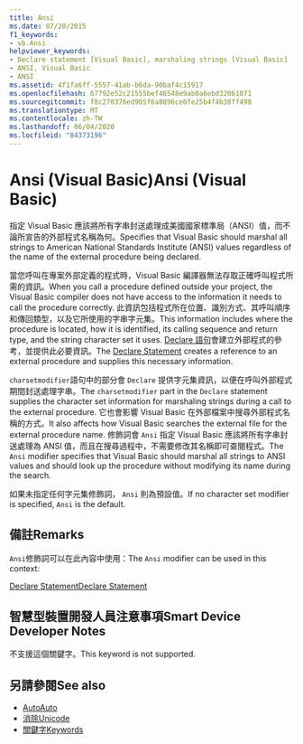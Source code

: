```yaml
---
title: Ansi
ms.date: 07/20/2015
f1_keywords:
- vb.Ansi
helpviewer_keywords:
- Declare statement [Visual Basic], marshaling strings [Visual Basic]
- ANSI, Visual Basic
- ANSI
ms.assetid: 4f1fa6ff-5557-41ab-b6da-90baf4c15917
ms.openlocfilehash: 67792e52c21555bef46548e9ab0a6ebd32061071
ms.sourcegitcommit: f8c270376ed905f6a8896ce0fe25b4f4b38ff498
ms.translationtype: MT
ms.contentlocale: zh-TW
ms.lasthandoff: 06/04/2020
ms.locfileid: "84373196"
---
```

# <a name="ansi-visual-basic"></a><span data-ttu-id="bf4f9-102">Ansi (Visual Basic)</span><span class="sxs-lookup"><span data-stu-id="bf4f9-102">Ansi (Visual Basic)</span></span>
<span data-ttu-id="bf4f9-103">指定 Visual Basic 應該將所有字串封送處理成美國國家標準局（ANSI）值，而不論所宣告的外部程式名稱為何。</span><span class="sxs-lookup"><span data-stu-id="bf4f9-103">Specifies that Visual Basic should marshal all strings to American National Standards Institute (ANSI) values regardless of the name of the external procedure being declared.</span></span>  
  
 <span data-ttu-id="bf4f9-104">當您呼叫在專案外部定義的程式時，Visual Basic 編譯器無法存取正確呼叫程式所需的資訊。</span><span class="sxs-lookup"><span data-stu-id="bf4f9-104">When you call a procedure defined outside your project, the Visual Basic compiler does not have access to the information it needs to call the procedure correctly.</span></span> <span data-ttu-id="bf4f9-105">此資訊包括程式所在位置、識別方式、其呼叫順序和傳回類型，以及它所使用的字串字元集。</span><span class="sxs-lookup"><span data-stu-id="bf4f9-105">This information includes where the procedure is located, how it is identified, its calling sequence and return type, and the string character set it uses.</span></span> <span data-ttu-id="bf4f9-106">[Declare 語句](../statements/declare-statement.md)會建立外部程式的參考，並提供此必要資訊。</span><span class="sxs-lookup"><span data-stu-id="bf4f9-106">The [Declare Statement](../statements/declare-statement.md) creates a reference to an external procedure and supplies this necessary information.</span></span>  
  
 <span data-ttu-id="bf4f9-107">`charsetmodifier`語句中的部分會 `Declare` 提供字元集資訊，以便在呼叫外部程式期間封送處理字串。</span><span class="sxs-lookup"><span data-stu-id="bf4f9-107">The `charsetmodifier` part in the `Declare` statement supplies the character set information for marshaling strings during a call to the external procedure.</span></span> <span data-ttu-id="bf4f9-108">它也會影響 Visual Basic 在外部檔案中搜尋外部程式名稱的方式。</span><span class="sxs-lookup"><span data-stu-id="bf4f9-108">It also affects how Visual Basic searches the external file for the external procedure name.</span></span> <span data-ttu-id="bf4f9-109">修飾詞會 `Ansi` 指定 Visual Basic 應該將所有字串封送處理為 ANSI 值，而且在搜尋過程中，不需要修改其名稱即可查閱程式。</span><span class="sxs-lookup"><span data-stu-id="bf4f9-109">The `Ansi` modifier specifies that Visual Basic should marshal all strings to ANSI values and should look up the procedure without modifying its name during the search.</span></span>  
  
 <span data-ttu-id="bf4f9-110">如果未指定任何字元集修飾詞， `Ansi` 則為預設值。</span><span class="sxs-lookup"><span data-stu-id="bf4f9-110">If no character set modifier is specified, `Ansi` is the default.</span></span>  
  
## <a name="remarks"></a><span data-ttu-id="bf4f9-111">備註</span><span class="sxs-lookup"><span data-stu-id="bf4f9-111">Remarks</span></span>  
 <span data-ttu-id="bf4f9-112">`Ansi`修飾詞可以在此內容中使用：</span><span class="sxs-lookup"><span data-stu-id="bf4f9-112">The `Ansi` modifier can be used in this context:</span></span>  
  
 [<span data-ttu-id="bf4f9-113">Declare Statement</span><span class="sxs-lookup"><span data-stu-id="bf4f9-113">Declare Statement</span></span>](../statements/declare-statement.md)  
  
## <a name="smart-device-developer-notes"></a><span data-ttu-id="bf4f9-114">智慧型裝置開發人員注意事項</span><span class="sxs-lookup"><span data-stu-id="bf4f9-114">Smart Device Developer Notes</span></span>  
 <span data-ttu-id="bf4f9-115">不支援這個關鍵字。</span><span class="sxs-lookup"><span data-stu-id="bf4f9-115">This keyword is not supported.</span></span>  
  
## <a name="see-also"></a><span data-ttu-id="bf4f9-116">另請參閱</span><span class="sxs-lookup"><span data-stu-id="bf4f9-116">See also</span></span>

- [<span data-ttu-id="bf4f9-117">Auto</span><span class="sxs-lookup"><span data-stu-id="bf4f9-117">Auto</span></span>](auto.md)
- [<span data-ttu-id="bf4f9-118">消除</span><span class="sxs-lookup"><span data-stu-id="bf4f9-118">Unicode</span></span>](unicode.md)
- [<span data-ttu-id="bf4f9-119">關鍵字</span><span class="sxs-lookup"><span data-stu-id="bf4f9-119">Keywords</span></span>](../keywords/index.md)
